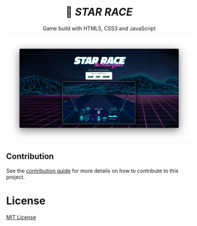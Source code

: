 <div align="center">
  
  <h1>
   🚀 <i>STAR RACE</i>
  </h1>
  
  <p>
  Game build with HTML5, CSS3 and JavaScript
  </p>
  
  <img src=".github/thumbnail.png">
  
</div>


## Contribution

See the [contribution guide](CONTRIBUTING.md) for more details on how to contribute to this project.

# License
[MIT License](/LICENSE)
